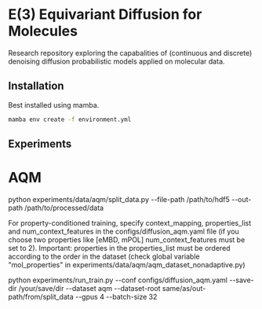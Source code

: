 # E(3) Equivariant Diffusion for Molecules

Research repository exploring the capabalities of (continuous and discrete) denoising diffusion probabilistic models applied on molecular data.

## Installation
Best installed using mamba.
```bash
mamba env create -f environment.yml
```

## Experiments

# AQM
python experiments/data/aqm/split_data.py --file-path /path/to/hdf5 --out-path /path/to/processed/data

For property-conditioned training, specify context_mapping, properties_list and num_context_features in the configs/diffusion_aqm.yaml file (if you choose two properties like [eMBD, mPOL] num_context_features must be set to 2). 
Important: properties in the properties_list must be ordered according to the order in the dataset (check global variable "mol_properties" in experiments/data/aqm/aqm_dataset_nonadaptive.py)

python experiments/run_train.py --conf configs/diffusion_aqm.yaml --save-dir /your/save/dir --dataset aqm --dataset-root same/as/out-path/from/split_data --gpus 4 --batch-size 32

